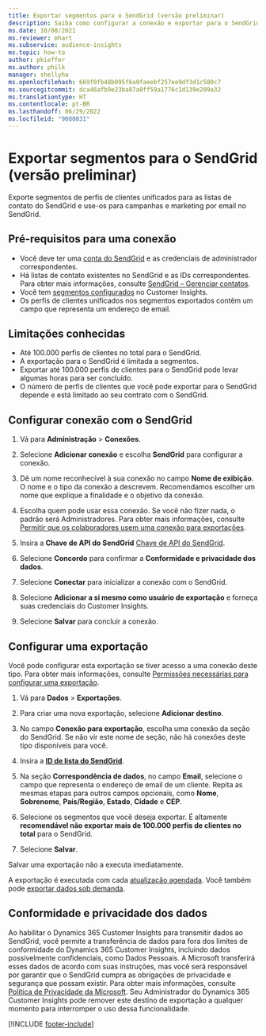 ```yaml
---
title: Exportar segmentos para o SendGrid (versão preliminar)
description: Saiba como configurar a conexão e exportar para o SendGrid.
ms.date: 10/08/2021
ms.reviewer: mhart
ms.subservice: audience-insights
ms.topic: how-to
author: pkieffer
ms.author: philk
manager: shellyha
ms.openlocfilehash: 669f0fb48b095f6a9faeebf257ee9df3d1c580c7
ms.sourcegitcommit: dca46afb9e23ba87a0ff59a1776c1d139e209a32
ms.translationtype: HT
ms.contentlocale: pt-BR
ms.lasthandoff: 06/29/2022
ms.locfileid: "9080831"
---
```

# <a name="export-segments-to-sendgrid-preview"></a>Exportar segmentos para o SendGrid (versão preliminar)

Exporte segmentos de perfis de clientes unificados para as listas de contato do SendGrid e use-os para campanhas e marketing por email no SendGrid. 

## <a name="prerequisites-for-a-connection"></a>Pré-requisitos para uma conexão

-   Você deve ter uma [conta do SendGrid](https://sendgrid.com/) e as credenciais de administrador correspondentes.
-   Há listas de contato existentes no SendGrid e as IDs correspondentes. Para obter mais informações, consulte [SendGrid – Gerenciar contatos](https://sendgrid.com/docs/ui/managing-contacts/create-and-manage-contacts/#manage-contacts).
-   Você tem [segmentos configurados](segments.md) no Customer Insights.
-   Os perfis de clientes unificados nos segmentos exportados contêm um campo que representa um endereço de email.

## <a name="known-limitations"></a>Limitações conhecidas

- Até 100.000 perfis de clientes no total para o SendGrid.
- A exportação para o SendGrid é limitada a segmentos.
- Exportar até 100.000 perfis de clientes para o SendGrid pode levar algumas horas para ser concluído. 
- O número de perfis de clientes que você pode exportar para o SendGrid depende e está limitado ao seu contrato com o SendGrid.

## <a name="set-up-connection-to-sendgrid"></a>Configurar conexão com o SendGrid

1. Vá para **Administração** > **Conexões**.

1. Selecione **Adicionar conexão** e escolha **SendGrid** para configurar a conexão.

1. Dê um nome reconhecível à sua conexão no campo **Nome de exibição**. O nome e o tipo da conexão a descrevem. Recomendamos escolher um nome que explique a finalidade e o objetivo da conexão.

1. Escolha quem pode usar essa conexão. Se você não fizer nada, o padrão será Administradores. Para obter mais informações, consulte [Permitir que os colaboradores usem uma conexão para exportações](connections.md#allow-contributors-to-use-a-connection-for-exports).

1. Insira a **Chave de API do SendGrid** [Chave de API do SendGrid](https://sendgrid.com/docs/ui/account-and-settings/api-keys/).

1. Selecione **Concordo** para confirmar a **Conformidade e privacidade dos dados**.

1. Selecione **Conectar** para inicializar a conexão com o SendGrid.

1. Selecione **Adicionar a si mesmo como usuário de exportação** e forneça suas credenciais do Customer Insights.

1. Selecione **Salvar** para concluir a conexão.

## <a name="configure-an-export"></a>Configurar uma exportação

Você pode configurar esta exportação se tiver acesso a uma conexão deste tipo. Para obter mais informações, consulte [Permissões necessárias para configurar uma exportação](export-destinations.md#set-up-a-new-export).

1. Vá para **Dados** > **Exportações**.

1. Para criar uma nova exportação, selecione **Adicionar destino**.

1. No campo **Conexão para exportação**, escolha uma conexão da seção do SendGrid. Se não vir este nome de seção, não há conexões deste tipo disponíveis para você.

1. Insira a **[ID de lista do SendGrid](https://sendgrid.com/docs/ui/managing-contacts/create-and-manage-contacts/#manage-contacts)**.

1. Na seção **Correspondência de dados**, no campo **Email**, selecione o campo que representa o endereço de email de um cliente. Repita as mesmas etapas para outros campos opcionais, como **Nome**, **Sobrenome**, **País/Região**, **Estado**, **Cidade** e **CEP**.

1. Selecione os segmentos que você deseja exportar. É altamente **recomendável não exportar mais de 100.000 perfis de clientes no total** para o SendGrid. 

1. Selecione **Salvar**.

Salvar uma exportação não a executa imediatamente.

A exportação é executada com cada [atualização agendada](system.md#schedule-tab). Você também pode [exportar dados sob demanda](export-destinations.md#run-exports-on-demand). 

## <a name="data-privacy-and-compliance"></a>Conformidade e privacidade dos dados

Ao habilitar o Dynamics 365 Customer Insights para transmitir dados ao SendGrid, você permite a transferência de dados para fora dos limites de conformidade do Dynamics 365 Customer Insights, incluindo dados possivelmente confidenciais, como Dados Pessoais. A Microsoft transferirá esses dados de acordo com suas instruções, mas você será responsável por garantir que o SendGrid cumpra as obrigações de privacidade e segurança que possam existir. Para obter mais informações, consulte [Política de Privacidade da Microsoft](https://go.microsoft.com/fwlink/?linkid=396732).
Seu Administrador do Dynamics 365 Customer Insights pode remover este destino de exportação a qualquer momento para interromper o uso dessa funcionalidade.


[!INCLUDE [footer-include](includes/footer-banner.md)]
